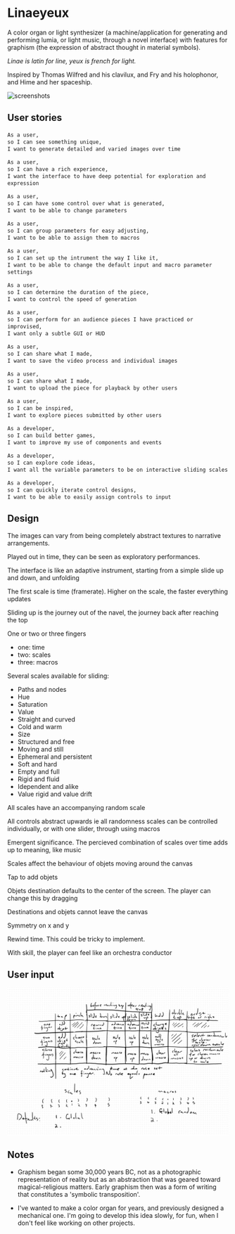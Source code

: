 # Linaeyeux

A color organ or light synthesizer (a machine/application for generating and performing lumia, or light music, through a novel interface) with features for graphism (the expression of abstract thought in material symbols).

*Linae is latin for line, yeux is french for light.*


Inspired by Thomas Wilfred and his clavilux, and Fry and his holophonor, and Hime and her spaceship.

![screenshots](wip/timelapse.gif)

## User stories

```
As a user,
so I can see something unique,
I want to generate detailed and varied images over time
```

```
As a user,
so I can have a rich experience,
I want the interface to have deep potential for exploration and expression
```

```
As a user,
so I can have some control over what is generated,
I want to be able to change parameters
```

```
As a user,
so I can group parameters for easy adjusting,
I want to be able to assign them to macros
```

```
As a user,
so I can set up the intrument the way I like it,
I want to be able to change the default input and macro parameter settings
```

```
As a user,
so I can determine the duration of the piece,
I want to control the speed of generation
```

```
As a user,
so I can perform for an audience pieces I have practiced or improvised, 
I want only a subtle GUI or HUD
```

```
As a user,
so I can share what I made,
I want to save the video process and individual images
```

```
As a user,
so I can share what I made,
I want to upload the piece for playback by other users
```

```
As a user,
so I can be inspired,
I want to explore pieces submitted by other users
```

```
As a developer,
so I can build better games,
I want to improve my use of components and events
```

```
As a developer,
so I can explore code ideas,
I want all the variable parameters to be on interactive sliding scales
```

```
As a developer,
so I can quickly iterate control designs,
I want to be able to easily assign controls to input
```

## Design

The images can vary from being completely abstract textures to narrative arrangements.

Played out in time, they can be seen as exploratory performances.

The interface is like an adaptive instrument, starting from a simple slide up and down, and unfolding

The first scale is time (framerate). Higher on the scale, the faster everything updates

Sliding up is the journey out of the navel, the journey back after reaching the top

One or two or three fingers
 - one: time
 - two: scales
 - three: macros

Several scales available for sliding:

- Paths and nodes
- Hue
- Saturation
- Value
- Straight and curved
- Cold and warm
- Size
- Structured and free
- Moving and still
- Ephemeral and persistent
- Soft and hard
- Empty and full
- Rigid and fluid
- Idependent and alike
- Value rigid and value drift

All scales have an accompanying random scale

All controls abstract upwards ie all randomness scales can be controlled individually, or with one slider, through using macros

Emergent significance.
The percieved combination of scales over time adds up to meaning, like music

Scales affect the behaviour of objets moving around the canvas

Tap to add objets

Objets destination defaults to the center of the screen. The player can change this by dragging

Destinations and objets cannot leave the canvas

Symmetry on x and y

Rewind time. This could be tricky to implement.

With skill, the player can feel like an orchestra conductor

## User input

![input](wip/002_userInput.png)

## Notes

- Graphism began some 30,000 years BC, not as a photographic representation of reality but as an abstraction that was geared toward magical-religious matters. Early graphism then was a form of writing that constitutes a 'symbolic transposition'.

- I've wanted to make a color organ for years, and previously designed a mechanical one. I'm going to develop this idea slowly, for fun, when I don't feel like working on other projects.